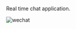 Real time chat application.

![wechat](https://github.com/ReTXChintu/We-Chat/assets/86647703/4c7e13c8-19a6-4c3e-ae8c-01fcd17c4bd8)
